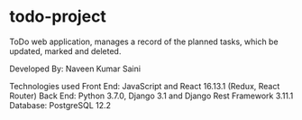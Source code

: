 # todo-project
ToDo web application, manages a record of the planned tasks, which be updated, marked and deleted.

Developed By: Naveen Kumar Saini

Technologies used
Front End: JavaScript and React 16.13.1 (Redux, React Router)
Back End: Python 3.7.0, Django 3.1 and Django Rest Framework 3.11.1
Database: PostgreSQL 12.2
